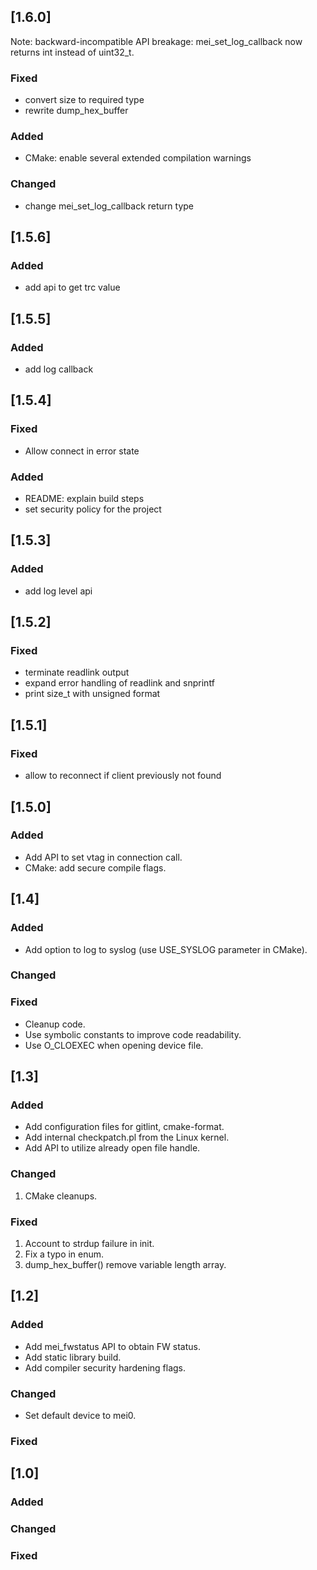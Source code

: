 ## [1.6.0]

Note: backward-incompatible API breakage:
      mei_set_log_callback now returns int instead of uint32_t.

### Fixed
 - convert size to required type
 - rewrite dump_hex_buffer

### Added
 - CMake: enable several extended compilation warnings

### Changed
 - change mei_set_log_callback return type

## [1.5.6]

### Added
 - add api to get trc value

## [1.5.5]

### Added
 - add log callback

## [1.5.4]

### Fixed
 - Allow connect in error state

### Added
 - README: explain build steps
 - set security policy for the project

## [1.5.3]

### Added
 - add log level api

## [1.5.2]

### Fixed
 - terminate readlink output
 - expand error handling of readlink and snprintf
 - print size_t with unsigned format

## [1.5.1]

### Fixed
 - allow to reconnect if client previously not found

## [1.5.0]

### Added
 - Add API to set vtag in connection call.
 - CMake: add secure compile flags.

## [1.4]

### Added
 - Add option to log to syslog (use USE_SYSLOG parameter in CMake).

### Changed

### Fixed
 - Cleanup code.
 - Use symbolic constants to improve code readability.
 - Use O_CLOEXEC when opening device file.

## [1.3]

### Added

 - Add configuration files for gitlint, cmake-format.
 - Add internal checkpatch.pl from the Linux kernel.
 - Add API to utilize already open file handle.

### Changed

1. CMake cleanups.

### Fixed

1. Account to strdup failure in init.
2. Fix a typo in enum.
3. dump_hex_buffer() remove variable length array.

## [1.2]

### Added

 - Add mei_fwstatus API to obtain FW status.
 - Add static library build.
 - Add compiler security hardening flags.

### Changed
 - Set default device to mei0.

### Fixed

## [1.0]

### Added

### Changed

### Fixed
